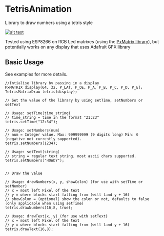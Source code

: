 # TetrisAnimation
Library to draw numbers using a tetris style

[![alt text](https://j.gifs.com/6RvBDl.gif "Tetris clock animation")](https://youtu.be/BGmjvfqf_0U)

Tested using ESP8266 on RGB Led matrixes (using the [PxMatrix library](https://github.com/2dom/PxMatrix/)), but potentially works on any display that uses Adafruit GFX library

## Basic Usage

See examples for more details.

```
//Intialise library by passing in a display
PxMATRIX display(64, 32, P_LAT, P_OE, P_A, P_B, P_C, P_D, P_E);
TetrisMatrixDraw tetris(display);

// Set the value of the library by using setTime, setNumbers or setText

// Usage: setTime(time_string)
// time_string = time in the format "21:23"
tetris.setTime("12:34");

// Usage: setNumbers(num)
// num = Integer value. Max: 999999999 (9 digits long) Min: 0 (negative not currently supported).
tetris.setNumbers(1234);

// Usage: setText(string)
// string = regular text string, most ascii chars supported.
tetris.setNumbers("HOWDY");


// Draw the value

// Usage: drawNumbers(x, y, showColon) (for use with setTime or setNumber)
// x = most left Pixel of the text 
// y = where blocks start falling from (will land y + 16)
// showColon = (optional) show the colon or not, defaults to false (only applicaple when using setTime)
tetris.drawNumbers(16,8, true);

// Usage: drawText(x, y) (for use with setText)
// x = most left Pixel of the text 
// y = where blocks start falling from (will land y + 16)
tetris.drawText(16,8);

```
